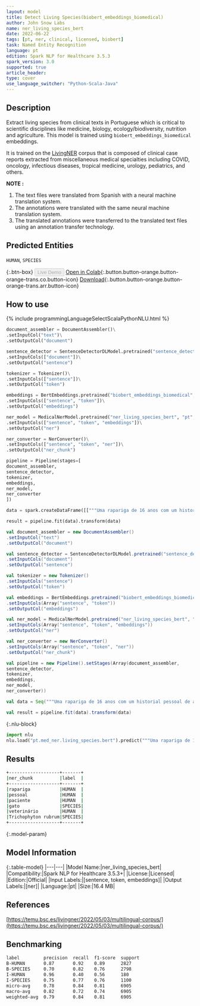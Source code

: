 ```yaml
---
layout: model
title: Detect Living Species(biobert_embeddings_biomedical)
author: John Snow Labs
name: ner_living_species_bert
date: 2022-06-22
tags: [pt, ner, clinical, licensed, biobert]
task: Named Entity Recognition
language: pt
edition: Spark NLP for Healthcare 3.5.3
spark_version: 3.0
supported: true
article_header:
type: cover
use_language_switcher: "Python-Scala-Java"
---
```


## Description

Extract living species from clinical texts in Portuguese which is critical to scientific disciplines like medicine, biology, ecology/biodiversity, nutrition and agriculture. This model is trained using `biobert_embeddings_biomedical` embeddings.

It is trained on the [LivingNER](https://temu.bsc.es/livingner/2022/05/03/multilingual-corpus/) corpus that is composed of clinical case reports extracted from miscellaneous medical specialties including COVID, oncology, infectious diseases, tropical medicine, urology, pediatrics, and others.

**NOTE :**
1.	The text files were translated from Spanish with a neural machine translation system.
2.	The annotations were translated with the same neural machine translation system.
3.	The translated annotations were transferred to the translated text files using an annotation transfer technology.

## Predicted Entities

`HUMAN`, `SPECIES`

{:.btn-box}
<button class="button button-orange" disabled>Live Demo</button>
[Open in Colab](https://colab.research.google.com/github/JohnSnowLabs/spark-nlp-workshop/blob/master/tutorials/Certification_Trainings/Healthcare/1.Clinical_Named_Entity_Recognition_Model.ipynb){:.button.button-orange.button-orange-trans.co.button-icon}
[Download](https://s3.amazonaws.com/auxdata.johnsnowlabs.com/clinical/models/ner_living_species_bert_pt_3.5.3_3.0_1655923613188.zip){:.button.button-orange.button-orange-trans.arr.button-icon}

## How to use



<div class="tabs-box" markdown="1">
{% include programmingLanguageSelectScalaPythonNLU.html %}

```python
document_assembler = DocumentAssembler()\
.setInputCol("text")\
.setOutputCol("document")

sentence_detector = SentenceDetectorDLModel.pretrained("sentence_detector_dl", "xx")\
.setInputCols(["document"])\
.setOutputCol("sentence")

tokenizer = Tokenizer()\
.setInputCols(["sentence"])\
.setOutputCol("token")

embeddings = BertEmbeddings.pretrained("biobert_embeddings_biomedical","pt")\
.setInputCols(["sentence", "token"])\
.setOutputCol("embeddings")

ner_model = MedicalNerModel.pretrained("ner_living_species_bert", "pt","clinical/models")\
.setInputCols(["sentence", "token", "embeddings"])\
.setOutputCol("ner")

ner_converter = NerConverter()\
.setInputCols(["sentence", "token", "ner"])\
.setOutputCol("ner_chunk")

pipeline = Pipeline(stages=[
document_assembler, 
sentence_detector,
tokenizer,
embeddings,
ner_model,
ner_converter   
])

data = spark.createDataFrame([["""Uma rapariga de 16 anos com um historial pessoal de asma apresentou ao departamento de dermatologia com lesões cutâneas assintomáticas que tinham estado presentes durante 2 meses. A paciente tinha sido tratada com creme corticosteróide devido a uma suspeita inicial de eczema atópico, apesar do qual apresentava um crescimento progressivo marcado das lesões. Tinha um gato doméstico que ela nunca tinha levado ao veterinário. O exame físico revelou placas em forma de anel com uma borda periférica activa na parte superior das costas e nos aspectos laterais do pescoço e da face. Cultura local obtida por raspagem de tapete isolado Trichophyton rubrum. Com base em dados clínicos e cultura, foi estabelecido o diagnóstico de tinea incognito."""]]).toDF("text")

result = pipeline.fit(data).transform(data)
```
```scala
val document_assembler = new DocumentAssembler()
.setInputCol("text")
.setOutputCol("document")

val sentence_detector = SentenceDetectorDLModel.pretrained("sentence_detector_dl", "xx")
.setInputCols("document")
.setOutputCol("sentence")

val tokenizer = new Tokenizer()
.setInputCols("sentence")
.setOutputCol("token")

val embeddings = BertEmbeddings.pretrained("biobert_embeddings_biomedical","pt")
.setInputCols(Array("sentence", "token"))
.setOutputCol("embeddings")

val ner_model = MedicalNerModel.pretrained("ner_living_species_bert", "pt","clinical/models")
.setInputCols(Array("sentence", "token", "embeddings"))
.setOutputCol("ner")

val ner_converter = new NerConverter()
.setInputCols(Array("sentence", "token", "ner"))
.setOutputCol("ner_chunk")

val pipeline = new Pipeline().setStages(Array(document_assembler, 
sentence_detector,
tokenizer,
embeddings,
ner_model,
ner_converter))

val data = Seq("""Uma rapariga de 16 anos com um historial pessoal de asma apresentou ao departamento de dermatologia com lesões cutâneas assintomáticas que tinham estado presentes durante 2 meses. A paciente tinha sido tratada com creme corticosteróide devido a uma suspeita inicial de eczema atópico, apesar do qual apresentava um crescimento progressivo marcado das lesões. Tinha um gato doméstico que ela nunca tinha levado ao veterinário. O exame físico revelou placas em forma de anel com uma borda periférica activa na parte superior das costas e nos aspectos laterais do pescoço e da face. Cultura local obtida por raspagem de tapete isolado Trichophyton rubrum. Com base em dados clínicos e cultura, foi estabelecido o diagnóstico de tinea incognito.""").toDS.toDF("text")

val result = pipeline.fit(data).transform(data)
```


{:.nlu-block}
```python
import nlu
nlu.load("pt.med_ner.living_species.bert").predict("""Uma rapariga de 16 anos com um historial pessoal de asma apresentou ao departamento de dermatologia com lesões cutâneas assintomáticas que tinham estado presentes durante 2 meses. A paciente tinha sido tratada com creme corticosteróide devido a uma suspeita inicial de eczema atópico, apesar do qual apresentava um crescimento progressivo marcado das lesões. Tinha um gato doméstico que ela nunca tinha levado ao veterinário. O exame físico revelou placas em forma de anel com uma borda periférica activa na parte superior das costas e nos aspectos laterais do pescoço e da face. Cultura local obtida por raspagem de tapete isolado Trichophyton rubrum. Com base em dados clínicos e cultura, foi estabelecido o diagnóstico de tinea incognito.""")
```

</div>

## Results

```bash
+-------------------+-------+
|ner_chunk          |label  |
+-------------------+-------+
|rapariga           |HUMAN  |
|pessoal            |HUMAN  |
|paciente           |HUMAN  |
|gato               |SPECIES|
|veterinário        |HUMAN  |
|Trichophyton rubrum|SPECIES|
+-------------------+-------+
```

{:.model-param}
## Model Information

{:.table-model}
|---|---|
|Model Name:|ner_living_species_bert|
|Compatibility:|Spark NLP for Healthcare 3.5.3+|
|License:|Licensed|
|Edition:|Official|
|Input Labels:|[sentence, token, embeddings]|
|Output Labels:|[ner]|
|Language:|pt|
|Size:|16.4 MB|

## References

[https://temu.bsc.es/livingner/2022/05/03/multilingual-corpus/](https://temu.bsc.es/livingner/2022/05/03/multilingual-corpus/)

## Benchmarking

```bash
label         precision  recall  f1-score  support 
B-HUMAN       0.87       0.92    0.89      2827    
B-SPECIES     0.70       0.82    0.76      2798    
I-HUMAN       0.96       0.40    0.56      180     
I-SPECIES     0.75       0.77    0.76      1100    
micro-avg     0.78       0.84    0.81      6905    
macro-avg     0.82       0.72    0.74      6905    
weighted-avg  0.79       0.84    0.81      6905   
```
